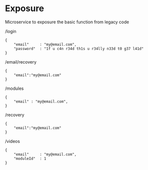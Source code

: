 # Exposure

Microservice to exposure the basic function from legacy code

/login

```
{
    "email"     : "my@email.com",
    "password"  : "1f u c4n r34d th1s u r34lly n33d t0 g37 l41d"
}
```

/email/recovery

```
{
    "email":"my@email.com"
}
```

/modules

```
{
    "email" : "my@email.com",
}
```

/recovery

```
{
    "email":"my@email.com"
}
```

/videos

```
{
    "email"     : "my@email.com",
    "moduleId"  : 1
}
```
